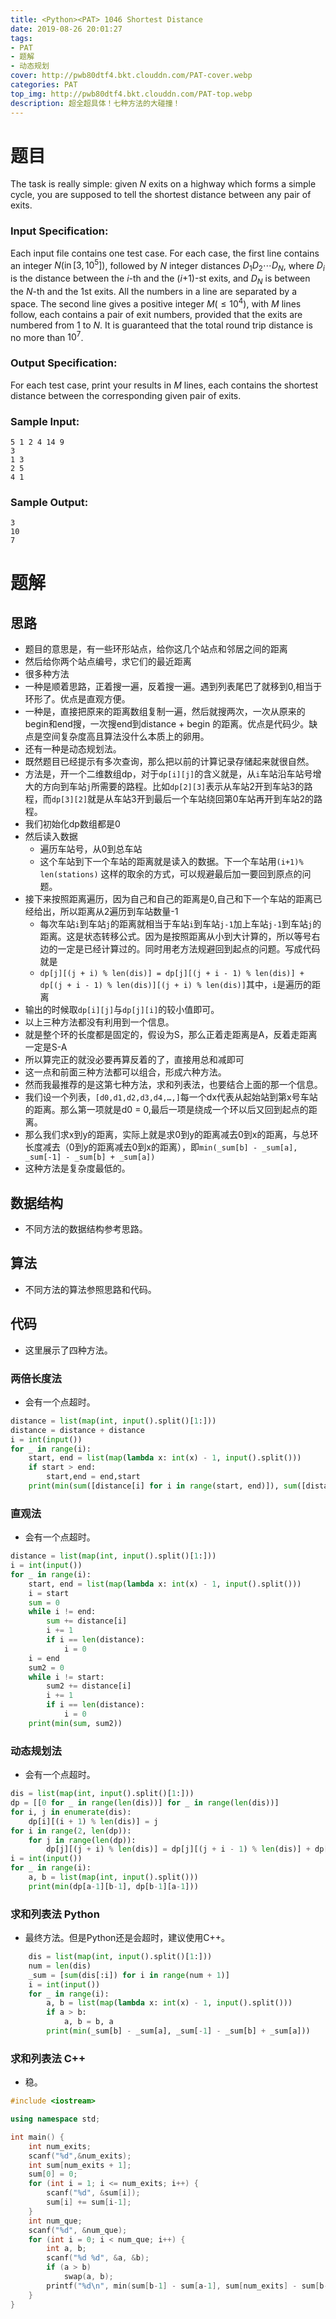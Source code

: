 ```yaml
---
title: <Python><PAT> 1046 Shortest Distance
date: 2019-08-26 20:01:27
tags: 
- PAT
- 题解
- 动态规划
cover: http://pwb80dtf4.bkt.clouddn.com/PAT-cover.webp
categories: PAT
top_img: http://pwb80dtf4.bkt.clouddn.com/PAT-top.webp
description: 超全超具体！七种方法的大碰撞！
---
```


# 题目

The task is really simple: given *N* exits on a highway which forms a simple cycle, you are supposed to tell the shortest distance between any pair of exits.

### Input Specification:

Each input file contains one test case. For each case, the first line contains an integer $N\left(\operatorname{in}\left[3,10^{5}\right]\right)$, followed by $N$ integer distances $D_{1} D_{2} \cdots D_{N}$, where $D_i$ is the distance between the *i*-th and the (*i*+1)-st exits, and $D_N$ is between the *N*-th and the 1st exits. All the numbers in a line are separated by a space. The second line gives a positive integer $M\left( \leq 10^{4}\right)$,  with *M* lines follow, each contains a pair of exit numbers, provided that the exits are numbered from 1 to *N*. It is guaranteed that the total round trip distance is no more than $10^7$.

### Output Specification:

For each test case, print your results in *M* lines, each contains the shortest distance between the corresponding given pair of exits.

### Sample Input:

```in
5 1 2 4 14 9
3
1 3
2 5
4 1
```

### Sample Output:

```out
3
10
7
```

# 题解

## 思路

+ 题目的意思是，有一些环形站点，给你这几个站点和邻居之间的距离
+ 然后给你两个站点编号，求它们的最近距离
+ 很多种方法
+ 一种是顺着思路，正着搜一遍，反着搜一遍。遇到列表尾巴了就移到0,相当于环形了。优点是直观方便。
+ 一种是，直接把原来的距离数组复制一遍，然后就搜两次，一次从原来的begin和end搜，一次搜end到distance + begin 的距离。优点是代码少。缺点是空间复杂度高且算法没什么本质上的卵用。
+ 还有一种是动态规划法。
+ 既然题目已经提示有多次查询，那么把以前的计算记录存储起来就很自然。
+ 方法是，开一个二维数组dp，对于`dp[i][j]`的含义就是，从`i`车站沿车站号增大的方向到车站`j`所需要的路程。比如`dp[2][3]`表示从车站2开到车站3的路程，而`dp[3][2]`就是从车站3开到最后一个车站绕回第0车站再开到车站2的路程。
+ 我们初始化dp数组都是0
+ 然后读入数据
  + 遍历车站号，从0到总车站
  + 这个车站到下一个车站的距离就是读入的数据。下一个车站用`(i+1)% len(stations)` 这样的取余的方式，可以规避最后加一要回到原点的问题。
+ 接下来按照距离遍历，因为自己和自己的距离是0,自己和下一个车站的距离已经给出，所以距离从2遍历到车站数量-1
  + 每次车站`i`到车站`j`的距离就相当于车站`i`到车站`j-1`加上车站`j-1`到车站`j`的距离。这是状态转移公式。因为是按照距离从小到大计算的，所以等号右边的一定是已经计算过的。同时用老方法规避回到起点的问题。写成代码就是
  + `dp[j][(j + i) % len(dis)] = dp[j][(j + i - 1) % len(dis)] + dp[(j + i - 1) % len(dis)][(j + i) % len(dis)]`其中，`i`是遍历的距离
+ 输出的时候取`dp[i][j]`与`dp[j][i]`的较小值即可。
+ 以上三种方法都没有利用到一个信息。
+ 就是整个环的长度都是固定的，假设为S，那么正着走距离是A，反着走距离一定是S-A
+ 所以算完正的就没必要再算反着的了，直接用总和减即可
+ 这一点和前面三种方法都可以组合，形成六种方法。
+ 然而我最推荐的是这第七种方法，求和列表法，也要结合上面的那一个信息。
+ 我们设一个列表，`[d0,d1,d2,d3,d4,…,]`每一个dx代表从起始站到第x号车站的距离。那么第一项就是d0 = 0,最后一项是绕成一个环以后又回到起点的距离。
+ 那么我们求x到y的距离，实际上就是求0到y的距离减去0到x的距离，与总环长度减去（0到y的距离减去0到x的距离），即`min(_sum[b] - _sum[a], _sum[-1] - _sum[b] + _sum[a])`
+ 这种方法是复杂度最低的。

## 数据结构

+ 不同方法的数据结构参考思路。

## 算法

+ 不同方法的算法参照思路和代码。

## 代码

+ 这里展示了四种方法。

### 两倍长度法

+ 会有一个点超时。

```python
distance = list(map(int, input().split()[1:]))
distance = distance + distance
i = int(input())
for _ in range(i):
    start, end = list(map(lambda x: int(x) - 1, input().split()))
    if start > end:
        start,end = end,start
    print(min(sum([distance[i] for i in range(start, end)]), sum([distance[i] for i in range(end, len(distance)//2 + start)])))

```

### 直观法

+ 会有一个点超时。

```python
distance = list(map(int, input().split()[1:]))
i = int(input())
for _ in range(i):
    start, end = list(map(lambda x: int(x) - 1, input().split()))
    i = start
    sum = 0
    while i != end:
        sum += distance[i]
        i += 1
        if i == len(distance):
            i = 0
    i = end
    sum2 = 0
    while i != start:
        sum2 += distance[i]
        i += 1
        if i == len(distance):
            i = 0
    print(min(sum, sum2))

```

### 动态规划法 

+ 会有一个点超时。

```python
dis = list(map(int, input().split()[1:]))
dp = [[0 for _ in range(len(dis))] for _ in range(len(dis))]
for i, j in enumerate(dis):
    dp[i][(i + 1) % len(dis)] = j
for i in range(2, len(dp)):
    for j in range(len(dp)):
        dp[j][(j + i) % len(dis)] = dp[j][(j + i - 1) % len(dis)] + dp[(j + i - 1) % len(dis)][(j + i) % len(dis)]
i = int(input())
for _ in range(i):
    a, b = list(map(int, input().split()))
    print(min(dp[a-1][b-1], dp[b-1][a-1]))

```

### 求和列表法 Python

+ 最终方法。但是Python还是会超时，建议使用C++。

```python
    dis = list(map(int, input().split()[1:]))
    num = len(dis)
    _sum = [sum(dis[:i]) for i in range(num + 1)]
    i = int(input())
    for _ in range(i):
        a, b = list(map(lambda x: int(x) - 1, input().split()))
        if a > b:
            a, b = b, a
        print(min(_sum[b] - _sum[a], _sum[-1] - _sum[b] + _sum[a]))

```

### 求和列表法 C++

- 稳。

```c++
#include <iostream>

using namespace std;

int main() {
    int num_exits;
    scanf("%d",&num_exits);
    int sum[num_exits + 1];
    sum[0] = 0;
    for (int i = 1; i <= num_exits; i++) {
        scanf("%d", &sum[i]);
        sum[i] += sum[i-1];
    }
    int num_que;
    scanf("%d", &num_que);
    for (int i = 0; i < num_que; i++) {
        int a, b;
        scanf("%d %d", &a, &b);
        if (a > b)
            swap(a, b);
        printf("%d\n", min(sum[b-1] - sum[a-1], sum[num_exits] - sum[b-1] + sum[a-1]));
    }
}
```


